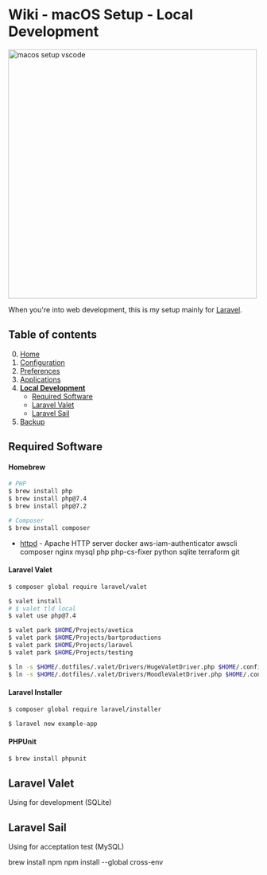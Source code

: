 # Wiki - macOS Setup - Local Development

<img src="/.images/macos_setup_vscode.png" width="500px" alt="macos setup vscode">

When you're into web development, this is my setup mainly for [Laravel](https://laravel.com/).

## Table of contents
0. [Home](/current-setups/macos-setup/0-home.md)
1. [Configuration](/current-setups/macos-setup/1-configuration.md)
2. [Preferences](/current-setups/macos-setup/2-preferences.md)
3. [Applications](/current-setups/macos-setup/3-applications.md)
4. [**Local Development**](/current-setups/macos-setup/4-local-development.md)
    * [Required Software](#required-software)
    * [Laravel Valet](#laravel-valet)
    * [Laravel Sail](#laravel-sail)
5. [Backup](/current-setups/macos-setup/5-backup.md)

## Required Software
#### Homebrew
```bash
# PHP
$ brew install php
$ brew install php@7.4
$ brew install php@7.2

# Composer
$ brew install composer
```

* [httpd](https://httpd.apache.org/) - Apache HTTP server
docker
aws-iam-authenticator
awscli
composer
nginx
mysql
php
php-cs-fixer
python
sqlite
terraform
git


#### Laravel Valet
```bash
$ composer global require laravel/valet

$ valet install
# $ valet tld local
$ valet use php@7.4

$ valet park $HOME/Projects/avetica
$ valet park $HOME/Projects/bartproductions
$ valet park $HOME/Projects/laravel
$ valet park $HOME/Projects/testing
```

```bash
$ ln -s $HOME/.dotfiles/.valet/Drivers/HugeValetDriver.php $HOME/.config/valet/Drivers/HugeValetDriver.php
$ ln -s $HOME/.dotfiles/.valet/Drivers/MoodleValetDriver.php $HOME/.config/valet/Drivers/MoodleValetDriver.php
```

#### Laravel Installer
```bash
$ composer global require laravel/installer

$ laravel new example-app
```

#### PHPUnit
```bash
$ brew install phpunit
```

## Laravel Valet
Using for development (SQLite)

## Laravel Sail
Using for acceptation test (MySQL)
















brew install npm
npm install --global cross-env
